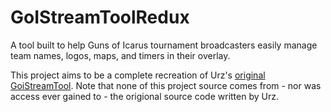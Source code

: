 # GoIStreamToolRedux
A tool built to help Guns of Icarus tournament broadcasters easily manage team names, logos, maps, and timers in their overlay. 

This project aims to be a complete recreation of Urz's [original GoiStreamTool](https://urzlab.com/goistreamtool/). Note that none of this project source comes from - nor was access ever gained to - the origional source code written by Urz.
